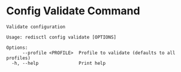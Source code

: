 # Config Validate Command

```text
Validate configuration

Usage: redisctl config validate [OPTIONS]

Options:
      --profile <PROFILE>  Profile to validate (defaults to all profiles)
  -h, --help               Print help
```

